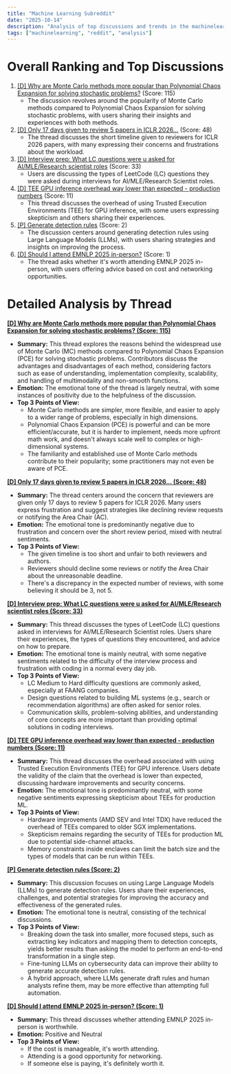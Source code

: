```yaml
---
title: "Machine Learning Subreddit"
date: "2025-10-14"
description: "Analysis of top discussions and trends in the machinelearning subreddit"
tags: ["machinelearning", "reddit", "analysis"]
---
```


# Overall Ranking and Top Discussions
1.  [[D] Why are Monte Carlo methods more popular than Polynomial Chaos Expansion for solving stochastic problems?](https://www.reddit.com/r/MachineLearning/comments/1o62zfe/d_why_are_monte_carlo_methods_more_popular_than/) (Score: 115)
    *   The discussion revolves around the popularity of Monte Carlo methods compared to Polynomial Chaos Expansion for solving stochastic problems, with users sharing their insights and experiences with both methods.
2.  [[D] Only 17 days given to review 5 papers in ICLR 2026...](https://www.reddit.com/r/MachineLearning/comments/1o6hs2w/d_only_17_days_given_to_review_5_papers_in_iclr/) (Score: 48)
    *   The thread discusses the short timeline given to reviewers for ICLR 2026 papers, with many expressing their concerns and frustrations about the workload.
3.  [[D] Interview prep: What LC questions were u asked for AI/MLE/Research scientist roles](https://www.reddit.com/r/MachineLearning/comments/1o5zhqo/d_interview_prep_what_lc_questions_were_u_asked/) (Score: 33)
    *   Users are discussing the types of LeetCode (LC) questions they were asked during interviews for AI/MLE/Research Scientist roles.
4.  [[D] TEE GPU inference overhead way lower than expected - production numbers](https://www.reddit.com/r/MachineLearning/comments/1o5wpu3/d_tee_gpu_inference_overhead_way_lower_than/) (Score: 11)
    *   This thread discusses the overhead of using Trusted Execution Environments (TEE) for GPU inference, with some users expressing skepticism and others sharing their experiences.
5.  [[P] Generate detection rules](https://www.reddit.com/r/MachineLearning/comments/1o6ay44/p_generate_detection_rules/) (Score: 2)
    *   The discussion centers around generating detection rules using Large Language Models (LLMs), with users sharing strategies and insights on improving the process.
6.  [[D] Should I attend EMNLP 2025 in-person?](https://www.reddit.com/r/MachineLearning/comments/1o6g9b7/d_should_i_attend_emnlp_2025_inperson/) (Score: 1)
    *   The thread asks whether it's worth attending EMNLP 2025 in-person, with users offering advice based on cost and networking opportunities.

# Detailed Analysis by Thread
**[[D] Why are Monte Carlo methods more popular than Polynomial Chaos Expansion for solving stochastic problems? (Score: 115)](https://www.reddit.com/r/MachineLearning/comments/1o62zfe/d_why_are_monte_carlo_methods_more_popular_than/)**
*  **Summary:** This thread explores the reasons behind the widespread use of Monte Carlo (MC) methods compared to Polynomial Chaos Expansion (PCE) for solving stochastic problems. Contributors discuss the advantages and disadvantages of each method, considering factors such as ease of understanding, implementation complexity, scalability, and handling of multimodality and non-smooth functions.
*  **Emotion:** The emotional tone of the thread is largely neutral, with some instances of positivity due to the helpfulness of the discussion.
*  **Top 3 Points of View:**
    *   Monte Carlo methods are simpler, more flexible, and easier to apply to a wider range of problems, especially in high dimensions.
    *   Polynomial Chaos Expansion (PCE) is powerful and can be more efficient/accurate, but it is harder to implement, needs more upfront math work, and doesn't always scale well to complex or high-dimensional systems.
    *   The familiarity and established use of Monte Carlo methods contribute to their popularity; some practitioners may not even be aware of PCE.

**[[D] Only 17 days given to review 5 papers in ICLR 2026... (Score: 48)](https://www.reddit.com/r/MachineLearning/comments/1o6hs2w/d_only_17_days_given_to_review_5_papers_in_iclr/)**
*  **Summary:**  The thread centers around the concern that reviewers are given only 17 days to review 5 papers for ICLR 2026. Many users express frustration and suggest strategies like declining review requests or notifying the Area Chair (AC).
*  **Emotion:** The emotional tone is predominantly negative due to frustration and concern over the short review period, mixed with neutral sentiments.
*  **Top 3 Points of View:**
    *   The given timeline is too short and unfair to both reviewers and authors.
    *   Reviewers should decline some reviews or notify the Area Chair about the unreasonable deadline.
    *   There's a discrepancy in the expected number of reviews, with some believing it should be 3, not 5.

**[[D] Interview prep: What LC questions were u asked for AI/MLE/Research scientist roles (Score: 33)](https://www.reddit.com/r/MachineLearning/comments/1o5zhqo/d_interview_prep_what_lc_questions_were_u_asked/)**
*  **Summary:** This thread discusses the types of LeetCode (LC) questions asked in interviews for AI/MLE/Research Scientist roles. Users share their experiences, the types of questions they encountered, and advice on how to prepare.
*  **Emotion:**  The emotional tone is mainly neutral, with some negative sentiments related to the difficulty of the interview process and frustration with coding in a normal every day job.
*  **Top 3 Points of View:**
    *   LC Medium to Hard difficulty questions are commonly asked, especially at FAANG companies.
    *   Design questions related to building ML systems (e.g., search or recommendation algorithms) are often asked for senior roles.
    *   Communication skills, problem-solving abilities, and understanding of core concepts are more important than providing optimal solutions in coding interviews.

**[[D] TEE GPU inference overhead way lower than expected - production numbers (Score: 11)](https://www.reddit.com/r/MachineLearning/comments/1o5wpu3/d_tee_gpu_inference_overhead_way_lower_than/)**
*  **Summary:** This thread discusses the overhead associated with using Trusted Execution Environments (TEE) for GPU inference. Users debate the validity of the claim that the overhead is lower than expected, discussing hardware improvements and security concerns.
*  **Emotion:** The emotional tone is predominantly neutral, with some negative sentiments expressing skepticism about TEEs for production ML.
*  **Top 3 Points of View:**
    *   Hardware improvements (AMD SEV and Intel TDX) have reduced the overhead of TEEs compared to older SGX implementations.
    *   Skepticism remains regarding the security of TEEs for production ML due to potential side-channel attacks.
    *   Memory constraints inside enclaves can limit the batch size and the types of models that can be run within TEEs.

**[[P] Generate detection rules (Score: 2)](https://www.reddit.com/r/MachineLearning/comments/1o6ay44/p_generate_detection_rules/)**
*  **Summary:** This discussion focuses on using Large Language Models (LLMs) to generate detection rules. Users share their experiences, challenges, and potential strategies for improving the accuracy and effectiveness of the generated rules.
*  **Emotion:** The emotional tone is neutral, consisting of the technical discussions.
*  **Top 3 Points of View:**
    *   Breaking down the task into smaller, more focused steps, such as extracting key indicators and mapping them to detection concepts, yields better results than asking the model to perform an end-to-end transformation in a single step.
    *   Fine-tuning LLMs on cybersecurity data can improve their ability to generate accurate detection rules.
    *   A hybrid approach, where LLMs generate draft rules and human analysts refine them, may be more effective than attempting full automation.

**[[D] Should I attend EMNLP 2025 in-person? (Score: 1)](https://www.reddit.com/r/MachineLearning/comments/1o6g9b7/d_should_i_attend_emnlp_2025_inperson/)**
*  **Summary:** This thread discusses whether attending EMNLP 2025 in-person is worthwhile.
*  **Emotion:**  Positive and Neutral
*  **Top 3 Points of View:**
    *   If the cost is manageable, it's worth attending.
    *   Attending is a good opportunity for networking.
    *   If someone else is paying, it's definitely worth it.
